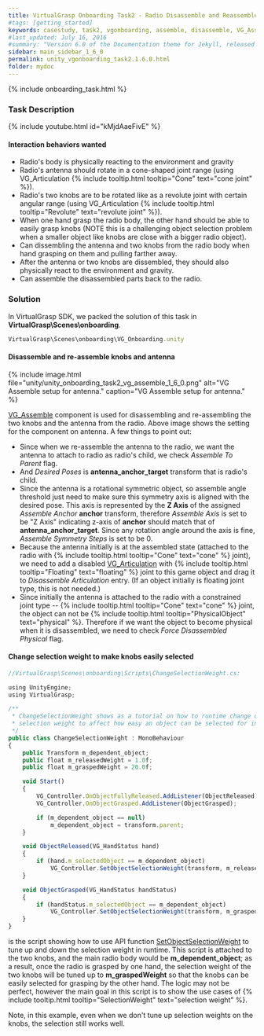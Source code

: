 ```yaml
---
title: VirtualGrasp Onboarding Task2 - Radio Disassemble and Reassemble
#tags: [getting_started]
keywords: casestudy, task2, vgonboarding, assemble, disassemble, VG_Assemble
#last_updated: July 16, 2016
#summary: "Version 6.0 of the Documentation theme for Jekyll, released July 4, 2016, implements relative links so you can view the files offline or on any server without configuring urls and baseurls. Additionally, you can store pages in subdirectories. Templates for alerts and images are available."
sidebar: main_sidebar_1_6_0
permalink: unity_vgonboarding_task2.1.6.0.html
folder: mydoc
---
```


{% include onboarding_task.html %}

### Task Description

<!--{% include youtube.html id="x9emKcJleCk" %}-->

{% include youtube.html id="kMjdAaeFivE" %}

#### Interaction behaviors wanted

* Radio's body is physically reacting to the environment and gravity
* Radio's antenna should rotate in a cone-shaped joint range (using VG_Articulation {% include tooltip.html tooltip="Cone" text="cone joint" %}).
* Radio's two knobs are to be rotated like as a revolute joint with certain angular range (using VG_Articulation {% include tooltip.html tooltip="Revolute" text="revolute joint" %}).
* When one hand grasp the radio body, the other hand should be able to easily grasp knobs (NOTE this is a challenging object selection problem when a smaller object like knobs are close with a bigger radio object).  
* Can dissembling the antenna and two knobs from the radio body when hand grasping on them and pulling farther away. 
* After the antenna or two knobs are dissembled, they should also physically react to the environment and gravity.
* Can assemble the disassembled parts back to the radio.

### Solution

In VirtualGrasp SDK, we packed the solution of this task in **VirtualGrasp\Scenes\onboarding**.

```js
VirtualGrasp\Scenes\onboarding\VG_Onboarding.unity
````
#### Disassemble and re-assemble knobs and antenna

{% include image.html file="unity/unity_onboarding_task2_vg_assemble_1_6_0.png" alt="VG Assemble setup for antenna." caption="VG Assemble setup for antenna." %}

[VG_Assemble](unity_component_vgassemble.1.6.0.html) component is used for disassembling and re-assembling the two knobs and the antenna from the radio. 
Above image shows the setting for the component on antenna. A few things to point out:

* Since when we re-assemble the antenna to the radio, we want the antenna to attach to radio as radio's child, we check _Assemble To Parent_ flag. 
* And _Desired Poses_ is **antenna_anchor_target** transform that is radio's child.
* Since the antenna is a rotational symmetric object, so assemble angle threshold just need to make sure this symmetry axis is aligned with the desired pose. This axis is represented by the **Z Axis** of the assigned _Assemble Anchor_ **anchor** transform, therefore _Assemble Axis_ is set to be "Z Axis" indicating z-axis of **anchor** should match that of **antenna_anchor_target**. Since any rotation angle around the axis is fine, _Assemble Symmetry Steps_ is set to be 0. 
* Because the antenna initially is at the assembled state (attached to the radio with {% include tooltip.html tooltip="Cone" text="cone" %} joint), we need to add a disabled [VG_Articulation](unity_component_vgarticulation.1.6.0.html) with  {% include tooltip.html tooltip="Floating" text="floating" %} joint to this game object and drag it to _Disassemble Articulation_ entry. (If an object initially is floating joint type, this is not needed.)
* Since initially the antenna is attached to the radio with a constrained joint type -- {% include tooltip.html tooltip="Cone" text="cone" %} joint, the object can not be {% include tooltip.html tooltip="PhysicalObject" text="physical" %}. Therefore if we want the object to become physical when it is disassembled, we need to check _Force Disassembled Physical_ flag. 

#### Change selection weight to make knobs easily selected

```js
//VirtualGrasp\Scenes\onboarding\Scripts\ChangeSelectionWeight.cs:

using UnityEngine;
using VirtualGrasp;

/** 
 * ChangeSelectionWeight shows as a tutorial on how to runtime change object
 * selection weight to affect how easy an object can be selected for interaction with VG.
 */
public class ChangeSelectionWeight : MonoBehaviour
{
    public Transform m_dependent_object;
    public float m_releasedWeight = 1.0f;
    public float m_graspedWeight = 20.0f;

    void Start()
    {
        VG_Controller.OnObjectFullyReleased.AddListener(ObjectReleased);
        VG_Controller.OnObjectGrasped.AddListener(ObjectGrasped);

        if (m_dependent_object == null)
            m_dependent_object = transform.parent;
    }

    void ObjectReleased(VG_HandStatus hand)
    {
        if (hand.m_selectedObject == m_dependent_object)
            VG_Controller.SetObjectSelectionWeight(transform, m_releasedWeight);
    }

    void ObjectGrasped(VG_HandStatus handStatus)
    {
        if (handStatus.m_selectedObject == m_dependent_object)
            VG_Controller.SetObjectSelectionWeight(transform, m_graspedWeight);        
    }
}

````
is the script showing how to use API function 
[SetObjectSelectionWeight](virtualgrasp_unityapi.1.6.0.html#vg_controllersetobjectselectionweight) to tune up and down the selection weight in runtime. 
This script is attached to the two knobs, and the main radio body would be **m_dependent_object**; as a result, once the radio is grasped by one hand, the selection weight of the two knobs will be tuned up to **m_graspedWeight** so that the knobs can be easily selected for grasping by the other hand. The logic may not be perfect, however the main goal in this script is to show the use cases of {% include tooltip.html tooltip="SelectionWeight" text="selection weight" %}.

Note, in this example, even when we don't tune up selection weights on the knobs, the selection still works well. 



